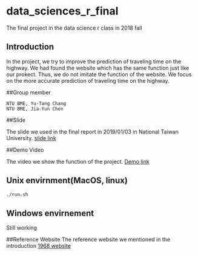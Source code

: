 # data_sciences_r_final
The final project in the data science r class in 2018 fall

## Introduction
In the project, we try to improve the prediction of traveling time on the highway. We had found the website which has the same function just like our prokect. Thus, we do not imitate the function of the website. We focus on the more accurate prediction of traveling time on the highway.


##Group member

```
NTU BME, Yu-Tang Chang
NTU BME, Jia-Yun Chen
```

##Slide

The slide we used in the final report in 2019/01/03 in National Taiwan University.
[slide link]()


##Demo Video

The video we show the function of the project.
[Demo link]()


## Unix envirnment(MacOS, linux)

```sh
./run.sh
```

## Windows envirnement
Still working


##Reference Website
The reference website we mentioned in the introduction
[1968 website](https://1968.freeway.gov.tw/?fbclid=IwAR22C619V2EVBrwVWhagKkR_KAJHCcZwwWFbLVtFpm3drutHrtniHrP7o70)

